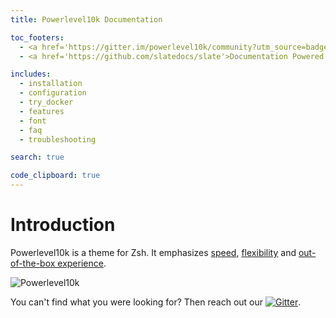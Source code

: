 ```yaml
---
title: Powerlevel10k Documentation

toc_footers:
  - <a href='https://gitter.im/powerlevel10k/community?utm_source=badge&utm_medium=badge&utm_campaign=pr-badge'><img src='https://badges.gitter.im/powerlevel10k/community.svg' /></a>
  - <a href='https://github.com/slatedocs/slate'>Documentation Powered by Slate</a>

includes:
  - installation
  - configuration
  - try_docker
  - features
  - font
  - faq
  - troubleshooting

search: true

code_clipboard: true
---
```


# Introduction

Powerlevel10k is a theme for Zsh. It emphasizes [speed](#uncomprising-performance),
[flexibility](#extremely-customizable) and [out-of-the-box experience](#configuration-wizard).

![Powerlevel10k](https://raw.githubusercontent.com/romkatv/powerlevel10k-media/master/prompt-styles-high-contrast.png)

You can't find what you were looking for?
Then reach out our [![Gitter](https://badges.gitter.im/powerlevel10k/community.svg)](
  https://gitter.im/powerlevel10k/community?utm_source=badge&utm_medium=badge&utm_campaign=pr-badge).

